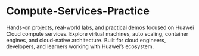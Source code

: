 # Compute-Services-Practice
Hands-on projects, real-world labs, and practical demos focused on Huawei Cloud compute services. Explore virtual machines, auto scaling, container engines, and cloud-native architecture. Built for cloud engineers, developers, and learners working with Huawei’s ecosystem.
